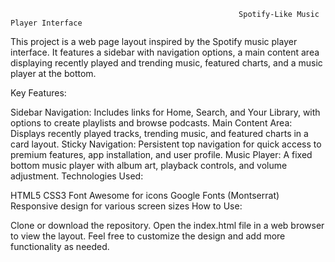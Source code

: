                                                        Spotify-Like Music Player Interface

This project is a web page layout inspired by the Spotify music player interface. It features a sidebar with navigation options, a main content area displaying recently played and trending music, featured charts, and a music player at the bottom.

Key Features:

Sidebar Navigation: Includes links for Home, Search, and Your Library, with options to create playlists and browse podcasts.
Main Content Area: Displays recently played tracks, trending music, and featured charts in a card layout.
Sticky Navigation: Persistent top navigation for quick access to premium features, app installation, and user profile.
Music Player: A fixed bottom music player with album art, playback controls, and volume adjustment.
Technologies Used:

HTML5
CSS3
Font Awesome for icons
Google Fonts (Montserrat)
Responsive design for various screen sizes
How to Use:

Clone or download the repository.
Open the index.html file in a web browser to view the layout.
Feel free to customize the design and add more functionality as needed.
